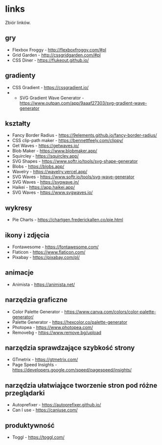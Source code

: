 # links
Zbiór linków.

## gry
* Flexbox Froggy - http://flexboxfroggy.com/#pl
* Grid Garden - http://cssgridgarden.com/#pl
* CSS Diner - https://flukeout.github.io/

## gradienty
* CSS Gradient - https://cssgradient.io/
* * SVG Gradient Wave Generator - https://www.outpan.com/app/9aaaf27303/svg-gradient-wave-generator

## kształty
* Fancy Border Radius - https://9elements.github.io/fancy-border-radius/
* CSS clip-path maker - https://bennettfeely.com/clippy/
* Get Waves - https://getwaves.io/
* Blob Maker - https://www.blobmaker.app/
* Squircley - https://squircley.app/
* SVG Shapes - https://www.softr.io/tools/svg-shape-generator
* Blobs - https://blobs.app/
* Wavelry - https://wavelry.vercel.app/
* SVG Waves - https://www.softr.io/tools/svg-wave-generator
* SVG Waves - https://svgwave.in/
* Haikei - https://app.haikei.app/
* SVG Waves - https://www.svgwaves.io/

## wykresy
* Pie Charts - https://chartgen.frederickallen.co/pie.html

## ikony i zdjęcia
* Fontawesome - https://fontawesome.com/
* Flaticon - https://www.flaticon.com/
* Pixabay - https://pixabay.com/pl/

## animacje
* Animista - https://animista.net/

## narzędzia graficzne
* Color Palette Generator - https://www.canva.com/colors/color-palette-generator/
* Palette Generator - https://hexcolor.co/palette-generator
* Photopea - https://www.photopea.com/
* Removebg -  https://www.remove.bg/upload

## narzędzia sprawdzające szybkość strony
* GTmetrix - https://gtmetrix.com/
* Page Speed Insights - https://developers.google.com/speed/pagespeed/insights/

## narzędzia ułatwiające tworzenie stron pod różne przeglądarki
* Autoprefixer - https://autoprefixer.github.io/
* Can I use - https://caniuse.com/

## produktywność
* Toggl - https://toggl.com/
